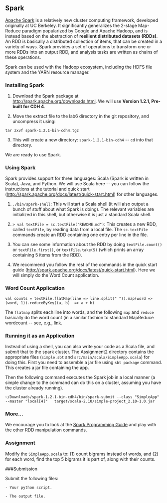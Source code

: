 ## Spark 

[Apache Spark](https://spark.apache.org) is a relatively new cluster computing framework, developed originally at UC Berkeley. It significantly generalizes
the 2-stage Map-Reduce paradigm popularized by Google and Apache Hadoop, and is instead based on the abstraction of **resilient distributed datasets (RDDs)**. An RDD is basically a distributed collection 
of items, that can be created in a variety of ways. Spark provides a set of operations to transform one or more RDDs into an output RDD, and analysis tasks are written as
chains of these operations.

Spark can be used with the Hadoop ecosystem, including the HDFS file system and the YARN resource manager. 

### Installing Spark

1. Download the Spark package at http://spark.apache.org/downloads.html. We will use **Version 1.2.1, Pre-built for CDH 4**.

2. Move the extract file to the lab6 directory in the git repository, and uncompress it using: 

`tar zxvf spark-1.2.1-bin-cdh4.tgz`

3. This will create a new directory: `spark-1.2.1-bin-cdh4` -- `cd` into that directory.

We are ready to use Spark. 

### Using Spark

Spark provides support for three languages: Scala (Spark is written in Scala), Java, and Python. We will use Scala here -- you can follow the instructions at the tutorial
and quick start (http://spark.apache.org/docs/latest/quick-start.html) for other languages. 

1. `./bin/spark-shell`: This will start a Scala shell (it will also output a bunch of stuff about what Spark is doing). The relevant variables are initialized in this shell, but otherwise it is just a standard Scala shell.

2. `> val textFile = sc.textFile("README.md")`: This creates a new RDD, called `textFile`, by reading data from a local file. The `sc.textFile` commands create an RDD
containing one entry per line in the file.

3. You can see some information about the RDD by doing `textFile.count()` or `textFile.first()`, or `textFile.take(5)` (which prints an array containing 5 items from the
        RDD).

4. We recommend you follow the rest of the commands in the quick start guide (http://spark.apache.org/docs/latest/quick-start.html). Here we will simply do the Word Count
application.

### Word Count Application

`val counts = textFile.flatMap(line => line.split(" ")).map(word => (word, 1)).reduceByKey((a, b)  => a + b)`

The `flatmap` splits each line into words, and the following `map` and `reduce` basically do the word count (in a similar fashion to standard MapReduce wordcount -- see, e.g., [link](http://kickstarthadoop.blogspot.com/2011/04/word-count-hadoop-map-reduce-example.html).

### Running it as an Application

Instead of using a shell, you can also write your code as a Scala file, and *submit* that to the spark cluster. The Assignment2 directory contains the appropriate files (`simple.sbt` and `src/main/scala/SimpleApp.scala`) for doing this. First you need to assemble a jar file using `sbt package` command. 
This creates a jar file containing the app.

Then the following command executes the Spark job in a local manner (a simple change to the command can do this on a cluster, assuming you have
the cluster already running).

`~/Downloads/spark-1.2.1-bin-cdh4/bin/spark-submit --class "SimpleApp" --master "local[4]"   target/scala-2.10/simple-project_2.10-1.0.jar`

### More...

We encourage you to look at the [Spark Programming Guide](https://spark.apache.org/docs/latest/programming-guide.html) and play with the other RDD manipulation commands. 

### Assignment 

Modify the `SimpleApp.scala` to: (1) count bigrams instead of words, and (2) for each word, find the top 5 bigrams it is part of, along with their counts.

###Submission

Submit the following files:

	- Your python script.

	- The output file.
